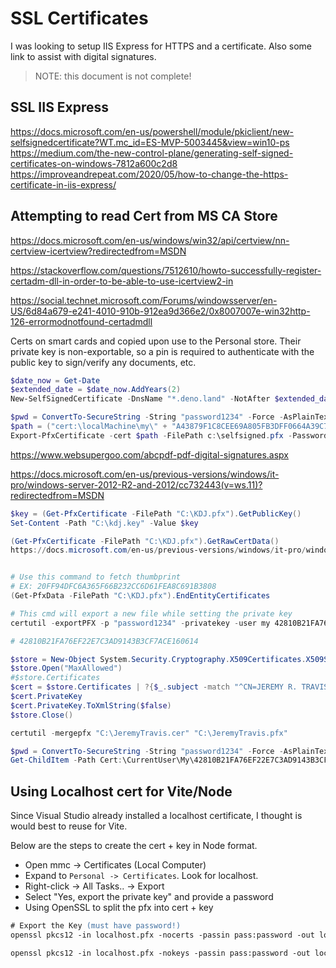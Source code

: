 # SSL Certificates
I was looking to setup IIS Express for HTTPS and a certificate. Also some link to assist with digital signatures.

> NOTE: this document is not complete!



## SSL IIS Express
https://docs.microsoft.com/en-us/powershell/module/pkiclient/new-selfsignedcertificate?WT.mc_id=ES-MVP-5003445&view=win10-ps  
https://medium.com/the-new-control-plane/generating-self-signed-certificates-on-windows-7812a600c2d8  
https://improveandrepeat.com/2020/05/how-to-change-the-https-certificate-in-iis-express/  

## Attempting to read Cert from MS CA Store
https://docs.microsoft.com/en-us/windows/win32/api/certview/nn-certview-icertview?redirectedfrom=MSDN  

https://stackoverflow.com/questions/7512610/howto-successfully-register-certadm-dll-in-order-to-be-able-to-use-icertview2-in  

https://social.technet.microsoft.com/Forums/windowsserver/en-US/6d84a679-e241-4010-910b-912ea9d366e2/0x8007007e-win32http-126-errormodnotfound-certadmdll  

Certs on smart cards and copied upon use to the Personal store. Their private key is non-exportable, so a pin is
required to authenticate with the public key to sign/verify any documents, etc.

```powershell
$date_now = Get-Date
$extended_date = $date_now.AddYears(2)
New-SelfSignedCertificate -DnsName "*.deno.land" -NotAfter $extended_date -KeyAlgorithm RSA -KeyLength 2048 -CertStoreLocation "cert:LocalMachine\My"

$pwd = ConvertTo-SecureString -String "password1234" -Force -AsPlainText
$path = ("cert:\localMachine\my\" + "A43879F1C8CEE69A805FB3DFF0664A39C78349B4")
Export-PfxCertificate -cert $path -FilePath c:\selfsigned.pfx -Password $pwd
```


https://www.websupergoo.com/abcpdf-pdf-digital-signatures.aspx  

https://docs.microsoft.com/en-us/previous-versions/windows/it-pro/windows-server-2012-R2-and-2012/cc732443(v=ws.11)?redirectedfrom=MSDN  

```powershell
$key = (Get-PfxCertificate -FilePath "C:\KDJ.pfx").GetPublicKey()
Set-Content -Path "C:\kdj.key" -Value $key

(Get-PfxCertificate -FilePath "C:\KDJ.pfx").GetRawCertData()
https://docs.microsoft.com/en-us/previous-versions/windows/it-pro/windows-server-2012-R2-and-2012/cc732443(v=ws.11)?redirectedfrom=MSDN  


# Use this command to fetch thumbprint
# EX: 20FF94DFC6A365F66B232CC6D61FEA8C691B3808
(Get-PfxData -FilePath "C:\KDJ.pfx").EndEntityCertificates

# This cmd will export a new file while setting the private key
certutil -exportPFX -p "password1234" -privatekey -user my 42810B21FA76EF22E7C3AD9143B3CF7ACE160614 C:\deploy\JeremyTravis.pfx

# 42810B21FA76EF22E7C3AD9143B3CF7ACE160614

$store = New-Object System.Security.Cryptography.X509Certificates.X509Store([System.Security.Cryptography.X509Certificates.StoreName]::My,"CurrentUser") #LocalMachine
$store.Open("MaxAllowed")
#$store.Certificates
$cert = $store.Certificates | ?{$_.subject -match "^CN=JEREMY R. TRAVIS"}
$cert.PrivateKey
$cert.PrivateKey.ToXmlString($false)
$store.Close()

certutil -mergepfx "C:\JeremyTravis.cer" "C:\JeremyTravis.pfx"

$pwd = ConvertTo-SecureString -String "password1234" -Force -AsPlainText
Get-ChildItem -Path Cert:\CurrentUser\My\42810B21FA76EF22E7C3AD9143B3CF7ACE160614 | Export-PfxCertificate -FilePath "C:\JT.pfx" -Password $pwd
```


## Using Localhost cert for Vite/Node
Since Visual Studio already installed a localhost certificate, I thought is would best to reuse for Vite.

Below are the steps to create the cert + key in Node format.
* Open mmc -> Certificates (Local Computer)
* Expand to `Personal -> Certificates`. Look for localhost.
* Right-click -> All Tasks.. -> Export
* Select "Yes, export the private key" and provide a password
* Using OpenSSL to split the pfx into cert + key

```ps
# Export the Key (must have password!)
openssl pkcs12 -in localhost.pfx -nocerts -passin pass:password -out localhostkey.pem -noenc

openssl pkcs12 -in localhost.pfx -nokeys -passin pass:password -out localhostcert.pem -noenc
```